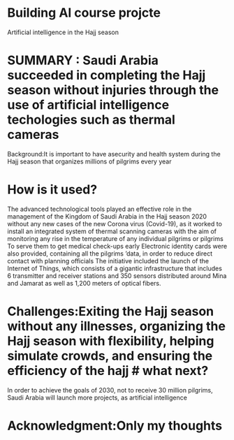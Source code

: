 
# Building Al course projcte
Artificial intelligence in the Hajj season
# SUMMARY : Saudi Arabia succeeded in completing the Hajj season without injuries through the use of artificial intelligence techologies such as thermal cameras
Background:It is important to have asecurity and health system during the Hajj season that organizes millions of pilgrims every year
# How is it used?
The advanced technological tools played an effective role in the management of the Kingdom of Saudi Arabia in the Hajj season 2020 without any new cases of the new Corona virus (Covid-19), as it worked to install an integrated system of thermal scanning cameras with the aim of monitoring any rise in the temperature of any individual pilgrims or pilgrims To serve them to get medical check-ups early
Electronic identity cards were also provided, containing all the pilgrims ’data, in order to reduce direct contact with planning officials The initiative included the launch of the Internet of Things, which consists of a gigantic infrastructure that includes 6 transmitter and receiver stations and 350 sensors distributed around Mina and Jamarat as well as 1,200 meters of optical fibers.
# Challenges:Exiting the Hajj season without any illnesses, organizing the Hajj season with flexibility, helping simulate crowds, and ensuring the efficiency of the hajj    # what next?
In order to achieve the goals of 2030, not to receive 30 million pilgrims, Saudi Arabia will launch more projects, as artificial intelligence
# Acknowledgment:Only my thoughts
